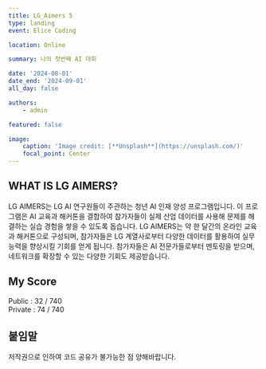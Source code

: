```yaml
---
title: LG_Aimers 5
type: landing
event: Elice Coding 

location: Online

summary: 나의 첫번째 AI 대회

date: '2024-08-01'
date_end: '2024-09-01'
all_day: false

authors:
    - admin

featured: false

image:
    caption: 'Image credit: [**Unsplash**](https://unsplash.com/)'
    focal_point: Center
---
```


## WHAT IS LG AIMERS?
LG AIMERS는 LG AI 연구원들이 주관하는 청년 AI 인재 양성 프로그램입니다. 이 프로그램은 AI 교육과 해커톤을 결합하여 참가자들이 실제 산업 데이터를 사용해 문제를 해결하는 실습 경험을 쌓을 수 있도록 돕습니다. LG AIMERS는 약 한 달간의 온라인 교육과 해커톤으로 구성되며, 참가자들은 LG 계열사로부터 다양한 데이터를 활용하여 실무 능력을 향상시킬 기회를 얻게 됩니다. 참가자들은 AI 전문가들로부터 멘토링을 받으며, 네트워크를 확장할 수 있는 다양한 기회도 제공받습니다.

## My Score
Public : 32 / 740
</br>
Private : 74 / 740

## 붙임말
저작권으로 인하여 코드 공유가 불가능한 점 양해바랍니다.

